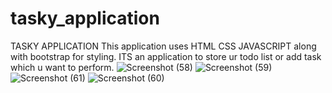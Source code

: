 # tasky_application
TASKY APPLICATION
This application uses HTML CSS JAVASCRIPT along with bootstrap for styling.
ITS an application to store ur todo list or add task which u want to perform.
![Screenshot (58)](https://user-images.githubusercontent.com/115965811/236806515-af976399-3cd6-4f04-ae2a-2326da0e9db3.png)
![Screenshot (59)](https://user-images.githubusercontent.com/115965811/236806523-9ad8da85-4f30-486d-865c-6213e848ae6b.png)
![Screenshot (61)](https://user-images.githubusercontent.com/115965811/236806527-74092c7e-c582-4749-ab40-b31c88b17637.png)
![Screenshot (60)](https://user-images.githubusercontent.com/115965811/236806533-e58559a9-0fcc-4203-ba17-0272b6999a11.png)
